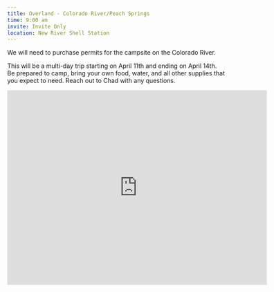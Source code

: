 ```yaml
---
title: Overland - Colorado River/Peach Springs
time: 9:00 am
invite: Invite Only
location: New River Shell Station
---
```


We will need to purchase permits for the campsite on the Colorado River.

This will be a multi-day trip starting on April 11th and ending on April 14th.
Be prepared to camp, bring your own food, water, and all other supplies that
you expect to need. Reach out to Chad with any questions.

<iframe src="https://www.google.com/maps/embed?pb=!1m18!1m12!1m3!1d20424.688142607036!2d-112.15374616512165!3d33.91686297079298!2m3!1f0!2f0!3f0!3m2!1i1024!2i768!4f13.1!3m3!1m2!1s0x872c9e9e0e6876a1%3A0xb65225503411f1d4!2sShell!5e0!3m2!1sen!2sus!4v1735856910816!5m2!1sen!2sus" width="600" height="450" style="border:0;" allowfullscreen="" loading="lazy" referrerpolicy="no-referrer-when-downgrade"></iframe>


